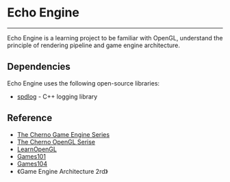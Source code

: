 # Echo Engine

---

Echo Engine is a learning project to be familiar with OpenGL, understand the principle of rendering pipeline and game engine architecture.

## Dependencies

Echo Engine uses the following open-source libraries:

* [spdlog](https://github.com/gabime/spdlog) - C++ logging library

## Reference

- [The Cherno Game Engine Series](https://www.youtube.com/playlist?list=PLlrATfBNZ98dC-V-N3m0Go4deliWHPFwT)
- [The Cherno OpenGL Serise](https://www.youtube.com/playlist?list=PLlrATfBNZ98foTJPJ_Ev03o2oq3-GGOS2)
- [LearnOpenGL](https://learnopengl-cn.github.io/)
- [Games101](https://www.bilibili.com/video/BV1X7411F744/?spm_id_from=333.1007.top_right_bar_window_history.content.click&vd_source=4e4414251af07bbefb2bd982cc7213b8)
- [Games104](https://www.bilibili.com/video/BV1oU4y1R7Km/?spm_id_from=333.788.top_right_bar_window_history.content.click&vd_source=4e4414251af07bbefb2bd982cc7213b8)
- 《Game Engine Architecture 2rd》
